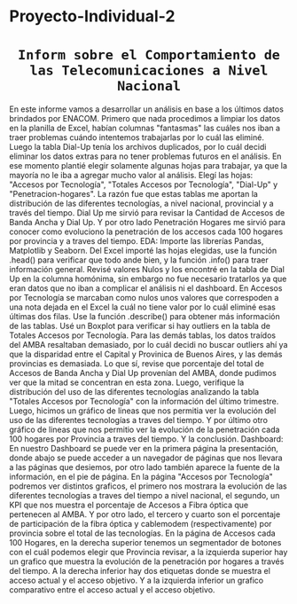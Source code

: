 # Proyecto-Individual-2

# <h1 align="center">**`Inform sobre el Comportamiento de las Telecomunicaciones a Nivel Nacional`**</h1>

En este informe vamos a desarrollar un análisis en base a los últimos datos brindados por ENACOM. Primero que nada procedimos a limpiar los datos en la planilla de Excel, habían columnas "fantasmas" las cuáles nos iban a traer problemas cuándo intentemos trabajarlas por lo cuál las eliminé. Luego la tabla Dial-Up tenía los archivos duplicados, por lo cuál decidi eliminar los datos extras para no tener problemas futuros en el análisis. En ese momento plantié elegir solamente algunas hojas para trabajar, ya que la mayoría no le iba a agregar mucho valor al análisis. Elegí las hojas: "Accesos por Tecnología", "Totales Accesos por Tecnología", "Dial-Up" y "Penetracion-hogares". La razón fue que estas tablas me aportan la distribución de las diferentes tecnologías, a nivel nacional, provincial y a través del tiempo. Dial Up me sirvió para revisar la Cantidad de Accesos de Banda Ancha y Dial Up. Y por otro lado Penetración Hogares me sirvió para conocer como evoluciono la penetración de los accesos cada 100 hogares por provincia y a traves del tiempo.
EDA: Importe las librerías Pandas, Matplotlib y Seaborn. Del Excel importé las hojas elegidas, use la función .head() para verificar que todo ande bien, y la función .info() para traer información general. Revisé valores Nulos y los encontré en la tabla de Dial Up en la columna homónima, sin embargo no fue necesario tratarlos ya que eran datos que no iban a complicar el análisis ni el dashboard. En Accesos por Tecnología se marcaban como nulos unos valores que correspoden a una nota dejada en el Excel la cuál no tiene valor por lo cuál eliminé esas últimas dos filas. Use la función .describe() para obtener más información de las tablas. Usé un Boxplot para verificar si hay outliers en la tabla de Totales Accesos por Tecnología. Para las demás tablas, los datos traídos del AMBA resaltaban demasiado, por lo cuál decidi no buscar outliers ahí ya que la disparidad entre el Capital y Provinica de Buenos Aires, y las demás provincias es demasiada. Lo que sí, revise que porcentaje del total de Accesos de Banda Ancha y Dial Up provenían del AMBA, donde pudimos ver que la mitad se concentran en esta zona. Luego, verifique la distribución del uso de las diferentes tecnologías analizando la tabla "Totales Accesos por Tecnología" con la información del último trimestre. Luego, hicimos un gráfico de lineas que nos permitia ver la evolución del uso de las diferentes tecnologías a traves del tiempo. Y por último otro gráfico de lineas que nos permitio ver la evolución de la penetración cada 100 hogares por Provincia a traves del tiempo. Y la conclusión.
Dashboard: En nuestro Dashboard se puede ver en la primera página la presentación, donde abajo se puede acceder a un navegador de páginas que nos llevara a las páginas que desiemos, por otro lado también aparece la fuente de la información, en el pie de página. En la página "Accesos por Tecnología" podremos ver distintos graficos, el primero nos mostrara la evolución de las diferentes tecnologías a traves del tiempo a nivel nacional, el segundo, un KPI que nos muestra el porcentaje de Accesos a Fibra óptica que pertenecen al AMBA. Y por otro lado, el tercero y cuarto son el porcentaje de participación de la fibra óptica y cablemodem (respectivamente) por provincia sobre el total de las tecnologías. En la página de Accesos cada 100 Hogares, en la derecha superior tenemos un segmentador de botones con el cuál podemos elegir que Provincia revisar, a la izquierda superior hay un grafico que muestra la evolución de la penetración por hogares a través del tiempo. A la derecha inferior hay dos etiquetas donde se muestra el acceso actual y el acceso objetivo. Y a la izquierda inferior un grafico comparativo entre el acceso actual y el acceso objetivo.
